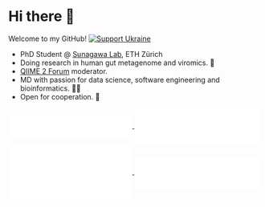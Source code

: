 # Hi there 👋
Welcome to my GitHub! [![Support Ukraine](https://img.shields.io/badge/Support-Ukraine-FFD500?style=flat&labelColor=005BBB)](https://u24.gov.ua/)

- PhD Student @ [Sunagawa Lab](https://micro.biol.ethz.ch/research/sunagawa.html), ETH Zürich 
- Doing research in human gut metagenome and viromics. 🦠
- [QIIME 2 Forum](https://forum.qiime2.org/) moderator.
- MD with passion for data science, software engineering and bioinformatics. 👨‍🏫 
- Open for cooperation. 🤝

<a href="https://github.com/valentynbez">
  <img align="center" width="49%" src="./header.svg" />
</a>
<a href="https://github.com/valentynbez">
  <img align="center" width="49%" src="./acti_comm.svg" />
<a href="https://github.com/valentynbez">
  <img align="center" width="49%" src="./iso_calender.svg" />
</a>
<a href="https://github.com/valentynbez">
  <img align="center" width="49%" src="./languages.svg" />
</a>
</div>
